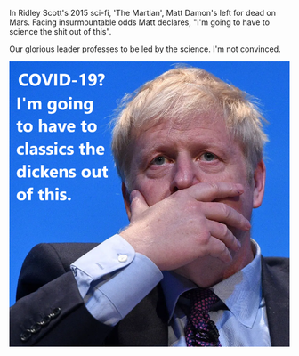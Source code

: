 In Ridley Scott's 2015 sci-fi, 'The Martian', Matt Damon's left for dead on Mars. Facing insurmountable odds Matt declares, "I'm going to have to science the shit out of this".

Our glorious leader professes to be led by the science. I'm not convinced.

![Boris is going to classics the dickens out of COVID](/images/bojo_classics.png)

